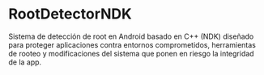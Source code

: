 # RootDetectorNDK
Sistema de detección de root en Android basado en C++ (NDK) diseñado para proteger aplicaciones contra entornos comprometidos, herramientas de rooteo y modificaciones del sistema que ponen en riesgo la integridad de la app.
